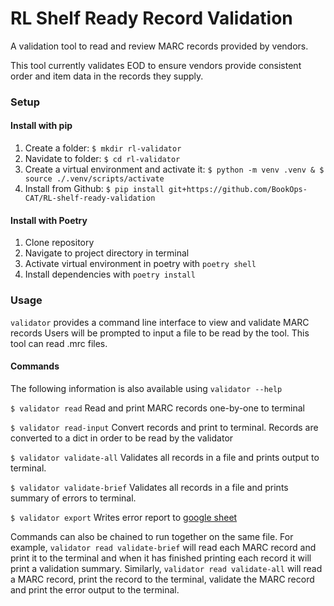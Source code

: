 # RL Shelf Ready Record Validation
A validation tool to read and review MARC records provided by vendors.

This tool currently validates EOD to ensure vendors provide consistent order and item data in the records they supply.

### Setup
#### Install with pip
1. Create a folder: `$ mkdir rl-validator`
2. Navidate to folder: `$ cd rl-validator`
3. Create a virtual environment and activate it: 
   `$ python -m venv .venv & $ source ./.venv/scripts/activate`
4. Install from Github:
   `$ pip install git+https://github.com/BookOps-CAT/RL-shelf-ready-validation`


#### Install with Poetry
1. Clone repository
2. Navigate to project directory in terminal
3. Activate virtual environment in poetry with `poetry shell`
4. Install dependencies with `poetry install`



### Usage
`validator` provides a command line interface to view and validate MARC records
Users will be prompted to input a file to be read by the tool. This tool can read .mrc files.


#### Commands
The following information is also available using `validator --help`

```$ validator read```
Read and print MARC records one-by-one to terminal

```$ validator read-input```
Convert records and print to terminal. Records are converted to a dict in order to be read by the validator

```$ validator validate-all```
Validates all records in a file and prints output to terminal.

```$ validator validate-brief```
Validates all records in a file and prints summary of errors to terminal.

```$ validator export```
Writes error report to [google sheet](https://docs.google.com/spreadsheets/d/1uerf01-YQZaUYCYDBesLiKGmp4gGeVVX89fefLGy_R0/)

Commands can also be chained to run together on the same file. For example, `validator read validate-brief` will read each MARC record and print it to the terminal and when it has finished printing each record it will print a validation summary. Similarly, `validator read validate-all` will read a MARC record, print the record to the terminal, validate the MARC record and print the error output to the terminal.